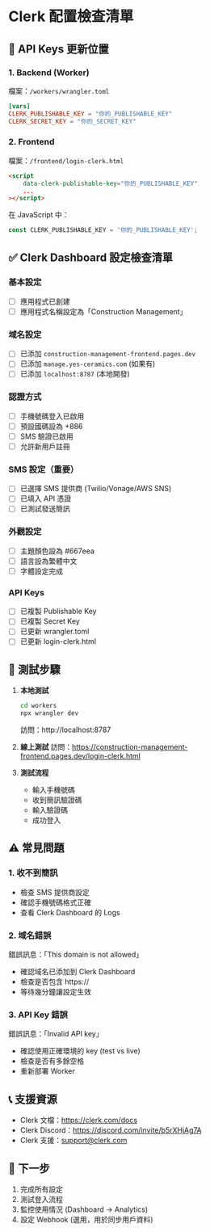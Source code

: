 # Clerk 配置檢查清單

## 🔑 API Keys 更新位置

### 1. Backend (Worker)
檔案：`/workers/wrangler.toml`
```toml
[vars]
CLERK_PUBLISHABLE_KEY = "你的_PUBLISHABLE_KEY"
CLERK_SECRET_KEY = "你的_SECRET_KEY"
```

### 2. Frontend
檔案：`/frontend/login-clerk.html`
```html
<script
    data-clerk-publishable-key="你的_PUBLISHABLE_KEY"
    ...
></script>
```

在 JavaScript 中：
```javascript
const CLERK_PUBLISHABLE_KEY = '你的_PUBLISHABLE_KEY';
```

## ✅ Clerk Dashboard 設定檢查清單

### 基本設定
- [ ] 應用程式已創建
- [ ] 應用程式名稱設定為「Construction Management」

### 域名設定
- [ ] 已添加 `construction-management-frontend.pages.dev`
- [ ] 已添加 `manage.yes-ceramics.com` (如果有)
- [ ] 已添加 `localhost:8787` (本地開發)

### 認證方式
- [ ] 手機號碼登入已啟用
- [ ] 預設國碼設為 +886
- [ ] SMS 驗證已啟用
- [ ] 允許新用戶註冊

### SMS 設定（重要）
- [ ] 已選擇 SMS 提供商 (Twilio/Vonage/AWS SNS)
- [ ] 已填入 API 憑證
- [ ] 已測試發送簡訊

### 外觀設定
- [ ] 主題顏色設為 #667eea
- [ ] 語言設為繁體中文
- [ ] 字體設定完成

### API Keys
- [ ] 已複製 Publishable Key
- [ ] 已複製 Secret Key
- [ ] 已更新 wrangler.toml
- [ ] 已更新 login-clerk.html

## 🧪 測試步驟

1. **本地測試**
   ```bash
   cd workers
   npx wrangler dev
   ```
   訪問：http://localhost:8787

2. **線上測試**
   訪問：https://construction-management-frontend.pages.dev/login-clerk.html

3. **測試流程**
   - 輸入手機號碼
   - 收到簡訊驗證碼
   - 輸入驗證碼
   - 成功登入

## ⚠️ 常見問題

### 1. 收不到簡訊
- 檢查 SMS 提供商設定
- 確認手機號碼格式正確
- 查看 Clerk Dashboard 的 Logs

### 2. 域名錯誤
錯誤訊息：「This domain is not allowed」
- 確認域名已添加到 Clerk Dashboard
- 檢查是否包含 https://
- 等待幾分鐘讓設定生效

### 3. API Key 錯誤
錯誤訊息：「Invalid API key」
- 確認使用正確環境的 key (test vs live)
- 檢查是否有多餘空格
- 重新部署 Worker

## 📞 支援資源

- Clerk 文檔：https://clerk.com/docs
- Clerk Discord：https://discord.com/invite/b5rXHjAg7A
- Clerk 支援：support@clerk.com

## 🎯 下一步

1. 完成所有設定
2. 測試登入流程
3. 監控使用情況 (Dashboard → Analytics)
4. 設定 Webhook (選用，用於同步用戶資料)